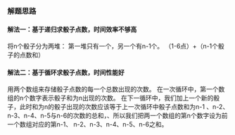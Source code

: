 ### 解题思路
#### 解法一：基于递归求骰子点数，时间效率不够高
将n个骰子分为两堆：
第一堆只有一个，另一个有n-1个。
（1-6点）+（n-1个骰子的点数和）

#### 解法二：基于循环求骰子点数，时间性能好
用两个数组来存储骰子点数的每一个总数出现的次数。
在一次循环中，第一个数组的n个数字表示骰子和为n出现的次数。
在下一循环中，我们加上一个新的骰子，此时和为n的骰子出现的次数应该等于上一次循环中骰子点数和为n-1
、n-2、n-3、n-4、n-5与n-6的次数的总和，、所以我们把两一个数组的第n个数字设为前一个数组对应的第n-1、
n-2、n-3、n-4、n-5、n-6之和。